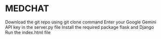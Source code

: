 # MEDCHAT
Download the git repo using git clone command
Enter your Google Gemini API key in the server.py file 
Install the required package flask and Django 
Run the index.html file 



